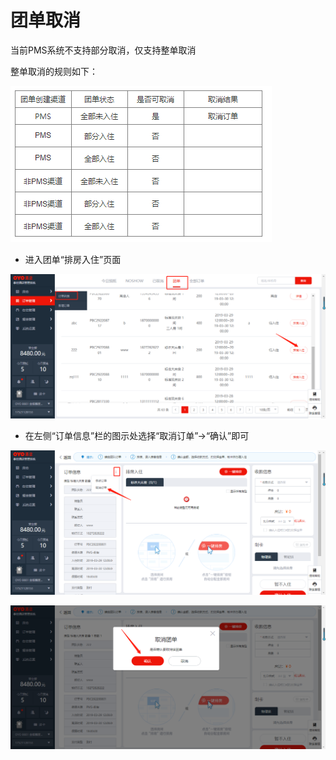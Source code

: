 # 团单取消

当前PMS系统不支持部分取消，仅支持整单取消

整单取消的规则如下：

![](../../../.gitbook/assets/image%20%28591%29.png)

* 进入团单“排房入住”页面

![](../../../.gitbook/assets/image%20%28554%29.png)

* 在左侧“订单信息”栏的图示处选择“取消订单”→“确认”即可

![](../../../.gitbook/assets/image%20%28561%29.png)

![](../../../.gitbook/assets/image%20%28340%29.png)

